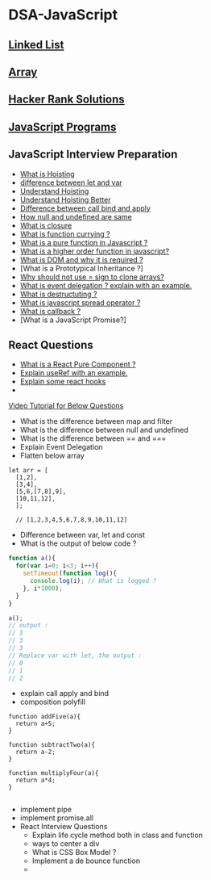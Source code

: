 # DSA-JavaScript

## [Linked List](https://github.com/subratsir/DSA-JavaScript/blob/main/subratsir/linked-list.md)

## [Array](https://github.com/subratsir/DSA-JavaScript/blob/main/subratsir/arrays.md)

## [Hacker Rank Solutions](https://github.com/subratsir/DSA-JavaScript/tree/main/subratsir)

## [JavaScript Programs](https://github.com/subratsir/DSA-JavaScript/blob/main/subratsir/javascript-programs.md)

## JavaScript Interview Preparation

- [What is Hoisting](https://github.com/subratsir/DSA-JavaScript/blob/main/subratsir/what-is-hoisting.md)
- [difference between let and var](https://github.com/subratsir/DSA-JavaScript/blob/main/subratsir/difference-between-let-var.md)
- [Understand Hoisting](https://github.com/subratsir/DSA-JavaScript/blob/main/subratsir/Hoisting-In-JavaScript.md)
- [Understand Hoisting Better](https://github.com/subratsir/DSA-JavaScript/blob/main/subratsir/Understand-Hoisting-Better.md)
- [Difference between call bind and apply](https://github.com/subratsir/DSA-JavaScript/blob/main/subratsir/difference%20between%20call%20bind%20and%20apply.md)
- [How null and undefined are same](https://github.com/subratsir/DSA-JavaScript/blob/main/subratsir/How%20null%20and%20undefined%20are%20same%20in%20javascript.md)
- [What is closure](https://github.com/subratsir/DSA-JavaScript/blob/main/subratsir/what-is-closure.md)
- [What is function currying ?](https://github.com/subratsir/DSA-JavaScript/blob/main/subratsir/what_is_function_currying.md)
- [What is a pure function in Javascript ?](https://github.com/subratsir/DSA-JavaScript/blob/main/subratsir/what-is-a-pure-function-in-javascript.md)
- [What is a higher order function in javascript?](https://github.com/subratsir/DSA-JavaScript/blob/main/subratsir/higher-order-function.md)
- [What is DOM and why it is required ?](https://github.com/subratsir/DSA-JavaScript/blob/main/subratsir/document-object-model.md)
- [What is a Prototypical Inheritance ?]
- [Why should not use = sign to clone arrays?](https://github.com/subratsir/DSA-JavaScript/blob/main/subratsir/Why%20does%20changing%20an%20array%20in%20javascript%20affect%20copies%20of%20the%20array%20created%20using%20equal%20sign.md)
- [What is event delegation ? explain with an example.](https://github.com/subratsir/DSA-JavaScript/blob/main/subratsir/event-delegation.md)
- [What is destructuting ?](https://github.com/subratsir/DSA-JavaScript/blob/main/subratsir/de-structuring.md)
- [What is javascript spread operator ?](https://github.com/subratsir/DSA-JavaScript/blob/main/subratsir/Spread-Operator.md)
- [What is callback ?](https://github.com/subratsir/DSA-JavaScript/blob/main/subratsir/call-back.md)
- [What is a JavaScript Promise?]

## React Questions

- [What is a React Pure Component ?](https://github.com/subratsir/DSA-JavaScript/blob/main/subratsir/react-pure-components.md)
- [Explain useRef with an example.](https://github.com/subratsir/DSA-JavaScript/blob/main/subratsir/useref-with-example.md)
- [Explain some react hooks](https://github.com/subratsir/DSA-JavaScript/blob/main/subratsir/react-hooks.md)
- 

[Video Tutorial for Below Questions](https://www.youtube.com/watch?v=abbdJ4Yfm54)

- What is the difference between map and filter
- What is the difference between null and undefined
- What is the difference between == and ===
- Explain Event Delegation
- Flatten below array

~~~
let arr = [
  [1,2],
  [3,4],
  [5,6,[7,8],9],
  [10,11,12],
  ];
  
  // [1,2,3,4,5,6,7,8,9,10,11,12]
~~~

- Difference between var, let and const
- What is the output of below code ?

~~~js
function a(){
  for(var i=0; i<3; i++){
    setTimeout(function log(){
      console.log(i); // What is logged ?
    }, i*1000);
  }
}

a();
// output :
// 3
// 3
// 3
// Replace var with let, the output :
// 0
// 1
// 2
~~~

- explain call apply and bind
- composition polyfill

~~~
function addFive(a){
  return a+5;
}

function subtractTwo(a){
  return a-2;
}

function multiplyFour(a){
  return a*4;
}


~~~

  - implement pipe
  - implement promise.all
  - React Interview Questions
    - Explain life cycle method both in class and function
    - ways to center a div
    - What is CSS Box Model ?
    - Implement a de bounce function
    - 
